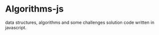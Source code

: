 # Algorithms-js
data structures, algorithms and some challenges solution code written in javascript.
